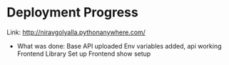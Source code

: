 # Deployment Progress
Link: http://niravgolyalla.pythonanywhere.com/

- What was done:
Base API uploaded
Env variables added, api working
Frontend Library Set up
Frontend show setup





